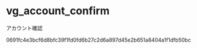 vg_account_confirm
==================

アカウント確認

0691fc4e3bcf6d8bfc39f1fd0fd6b27c2d6a897d45e2b651a8404a1f1dfb50bc
